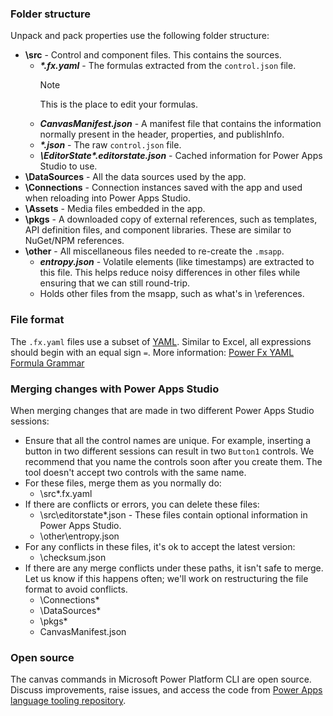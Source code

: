 ### Folder structure

Unpack and pack properties use the following folder structure:

- **\src** - Control and component files. This contains the sources.
  - **_\*.fx.yaml_** - The formulas extracted from the `control.json` file.
    > [!NOTE]
    > This is the place to edit your formulas.
  - **_CanvasManifest.json_** - A manifest file that contains the information normally present in the header, properties, and publishInfo.
  - **_\*.json_** - The raw `control.json` file.
  - **_\EditorState\*.editorstate.json_** - Cached information for Power Apps Studio to use.
- **\DataSources** - All the data sources used by the app.
- **\Connections** - Connection instances saved with the app and used when reloading into Power Apps Studio.
- **\Assets** - Media files embedded in the app.
- **\pkgs** - A downloaded copy of external references, such as templates, API definition files, and component libraries. These are similar to NuGet/NPM references.
- **\other** - All miscellaneous files needed to re-create the `.msapp`.
  - **_entropy.json_** - Volatile elements (like timestamps) are extracted to this file. This helps reduce noisy differences in other files while ensuring that we can still round-trip.
  - Holds other files from the msapp, such as what's in \references.

### File format

The `.fx.yaml` files use a subset of [YAML](https://yaml.org/spec/1.2/spec.html). Similar to Excel, all expressions should begin with an equal sign `=`. More information: [Power Fx YAML Formula Grammar](/power-platform/power-fx/yaml-formula-grammar)

### Merging changes with Power Apps Studio

When merging changes that are made in two different Power Apps Studio sessions:

- Ensure that all the control names are unique. For example, inserting a button in two different sessions can result in two `Button1` controls. We recommend that you name the controls soon after you create them. The tool doesn't accept two controls with the same name.
- For these files, merge them as you normally do:
  - \src\*.fx.yaml
- If there are conflicts or errors, you can delete these files:
  - \src\editorstate\*.json - These files contain optional information in Power Apps Studio.
  - \other\entropy.json
- For any conflicts in these files, it's ok to accept the latest version:
  - \checksum.json
- If there are any merge conflicts under these paths, it isn't safe to merge. Let us know if this happens often; we'll work on restructuring the file format to avoid conflicts.
  - \Connections\*
  - \DataSources\*
  - \pkgs\*
  - CanvasManifest.json

### Open source

The canvas commands in Microsoft Power Platform CLI are open source. Discuss improvements, raise issues, and access the code from [Power Apps language tooling repository](https://github.com/microsoft/PowerApps-Language-Tooling).